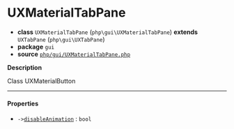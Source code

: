 # UXMaterialTabPane

- **class** `UXMaterialTabPane` (`php\gui\UXMaterialTabPane`) **extends** `UXTabPane` (`php\gui\UXTabPane`)
- **package** `gui`
- **source** [`php/gui/UXMaterialTabPane.php`](./src/main/resources/JPHP-INF/sdk/php/gui/UXMaterialTabPane.php)

**Description**

Class UXMaterialButton

---

#### Properties

- `->`[`disableAnimation`](#prop-disableanimation) : `bool`